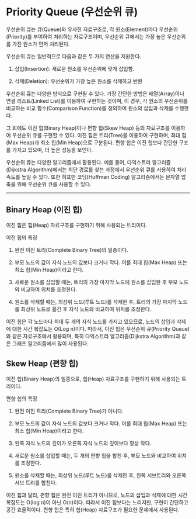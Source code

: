 # Priority Queue (우선순위 큐)

우선순위 큐는 큐(Queue)와 유사한 자료구조로, 각 원소(Element)마다 우선순위(Priority)를 부여하여 처리하는 자료구조이며, 우선순위 큐에서는 가장 높은 우선순위를 가진 원소가 먼저 처리된다.

우선순위 큐는 일반적으로 다음과 같은 두 가지 연산을 지원한다.

1. 삽입(Insertion): 새로운 원소를 우선순위에 맞게 삽입함.

2. 삭제(Deletion): 우선순위가 가장 높은 원소를 삭제하고 반환

우선순위 큐는 다양한 방식으로 구현될 수 있다. 가장 간단한 방법은 배열(Array)이나 연결 리스트(Linked List)를 이용하여 구현하는 것이며, 이 경우, 각 원소의 우선순위를 비교하는 비교 함수(Comparison Function)를 정의하여 원소의 삽입과 삭제를 수행한다.

그 외에도 이진 힙(Binary Heap)이나 편향 힙(Skew Heap) 등의 자료구조를 이용하여 우선순위 큐를 구현할 수 있다. 이진 힙은 트리(Tree)를 이용하여 구현하며, 최대 힙(Max Heap)과 최소 힙(Min Heap)으로 구분된다. 편향 힙은 이진 힙보다 간단한 구조를 가지고 있으며, 더 높은 성능을 보인다.

우선순위 큐는 다양한 알고리즘에서 활용된다. 예를 들어, 다익스트라 알고리즘(Dijkstra Algorithm)에서는 최단 경로를 찾는 과정에서 우선순위 큐를 사용하여 처리 속도를 높일 수 있다. 또한 허프만 코딩(Huffman Coding) 알고리즘에서는 문자열 압축을 위해 우선순위 큐를 사용할 수 있다.

---

## Binary Heap (이진 힙)

이진 힙은 힙(Heap) 자료구조를 구현하기 위해 사용되는 트리이다.

이진 힙의 특징

1. 완전 이진 트리(Complete Binary Tree)의 일종이다.

2. 부모 노드의 값이 자식 노드의 값보다 크거나 작다. 이를 최대 힙(Max Heap) 또는 최소 힙(Min Heap)이라고 한다.

3. 새로운 원소를 삽입할 때는, 트리의 가장 마지막 노드에 원소를 삽입한 후 부모 노드와 비교하여 위치를 조정한다.

4. 원소를 삭제할 때는, 최상위 노드(루트 노드)를 삭제한 후, 트리의 가장 마지막 노드를 최상위 노드로 옮긴 후 자식 노드와 비교하여 위치를 조정한다.

이진 힙은 각 노드마다 최대 두 개의 자식 노드를 가지고 있으므로, 노드의 삽입과 삭제에 대한 시간 복잡도는 O(Log n)이다. 따라서, 이진 힙은 우선순위 큐(Priority Queue)와 같은 자료구조에서 활용되며, 특히 다익스트라 알고리즘(Dijkstra Algorithm)과 같은 그래프 알고리즘에서 많이 사용된다.

## Skew Heap (편향 힙)

이진 힙(Binary Heap)의 일종으로, 힙(Heap) 자료구조를 구현하기 위해 사용되는 트리이다.

편향 힙의 특징

1. 완전 이진 트리(Complete Binary Tree)가 아니다.

2. 부모 노드의 값이 자식 노드의 값보다 크거나 작다. 이를 최대 힙(Max Heap) 또는 최소 힙(Min Heap)이라고 한다.

3. 왼쪽 자식 노드의 깊이가 오른쪽 자식 노드의 깊이보다 항상 작다.

4. 새로운 원소를 삽입할 때는, 두 개의 편향 힙을 합친 후, 부모 노드와 비교하여 위치를 조정한다.

5. 원소를 삭제할 때는, 최상위 노드(루트 노드)를 삭제한 후, 왼쪽 서브트리와 오른쪽 서브 트리를 합친다.

이진 힙과 달리, 편향 힙은 완전 이진 트리가 아니므로, 노드의 삽입과 삭제에 대한 시간 복잡도는 O(log n)이 아닌 O(n)이다. 따라서 이진 힙보다는 느리지만, 구현이 간단하고 공간 효율적이다. 편향 힙은 특히 힙(Heap) 자료구조가 필요한 문제에서 사용된다.
